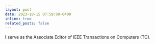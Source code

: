 ```yaml
---
layout: post
date: 2023-10-15 07:59:00-0400
inline: true
related_posts: false
---
```


I serve as the Associate Editor of IEEE Transactions on Computers (TC).
<!-- <strong style="color: var(--global-award-color);font-size:15px;font-family:monospace;font-weight:900;">Best Paper Award at HPCA 2023</strong> -->
